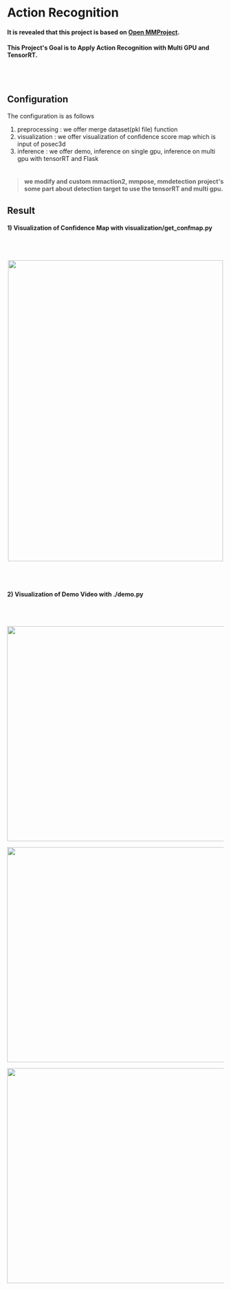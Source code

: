 # Action Recognition

#### It is revealed that this project is based on [Open MMProject](https://github.com/open-mmlab).
#### This Project's Goal is to Apply Action Recognition with Multi GPU and TensorRT.
<br></br>

## Configuration

The configuration is as follows  
1. preprocessing : we offer merge dataset(pkl file) function
2. visualization : we offer visualization of confidence score map which is input of posec3d
3. inference : we offer demo, inference on single gpu, inference on multi gpu with tensorRT and Flask
<br></br>
> #### we modify and custom mmaction2, mmpose, mmdetection project's some part about detection target to use the tensorRT and multi gpu.   

## Result

#### 1) Visualization of Confidence Map with visualization/get_confmap.py
<br></br>
<p align="center"><img src="https://user-images.githubusercontent.com/63839581/187403723-d0e5895d-ce02-47b6-8651-1800b48a9f07.jpg" width=500 height=700></p>
<br></br>

#### 2) Visualization of Demo Video with ./demo.py
<br></br>
<p align="center"><img src="https://user-images.githubusercontent.com/63839581/187407691-52634b53-960b-4ae0-a6e3-9888bd54e127.gif" width=800 height=500></p>
<p align="center"><img src="https://user-images.githubusercontent.com/63839581/187407703-087c6474-e5fe-4360-9471-7776a81ca509.gif" width=800 height=500></p>
<p align="center"><img src="https://user-images.githubusercontent.com/63839581/187407442-f0c493c4-a36e-48ae-bdd7-d4836c4561b1.gif" width=800 height=500></p>
